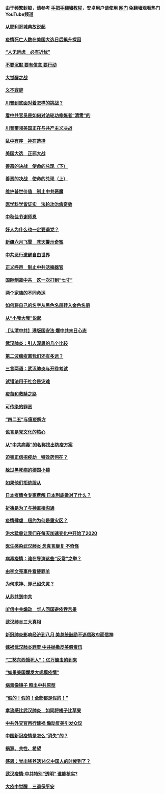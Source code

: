 #### 由于频繁封锁，请参考 [手把手翻墙教程](https://github.com/gfw-breaker/guides/wiki/)，安卓用户请使用 [网门](https://github.com/gfw-breaker/nogfw/blob/master/dl.md?t=12311900) 免翻墙观看热门YouTube频道 

#### [从耶利哥城典故说起](../pages/87/416892.md?t=12311900) 

#### [疫情死亡人数在美国大选日后飙升探因](../pages/87/416606.md?t=12311900) 

#### [“人无远虑　必有近忧”](../pages/87/416513.md?t=12311900) 

#### [不要沉默 要有信念 要行动](../pages/87/416457.md?t=12311900) 

#### [大觉醒之战](../pages/87/416456.md?t=12311900) 

#### [义不容辞](../pages/87/415807.md?t=12311900) 

#### [川普到底面对着怎样的挑战？](../pages/87/415134.md?t=12311900) 

#### [看中共官员是如何对法轮功修炼者“清零”的](../pages/87/415130.md?t=12311900) 

#### [川普带领美国正在与共产主义决战](../pages/87/415095.md?t=12311900) 

#### [乱中有序　神在选择](../pages/87/414838.md?t=12311900) 

#### [美国大选　正邪大战](../pages/87/414771.md?t=12311900) 

#### [善恶的决战　使命的兑现（下）](../pages/87/414523.md?t=12311900) 

#### [善恶的决战　使命的兑现（上）](../pages/87/414522.md?t=12311900) 

#### [维护普世价值　制止中共恶魔](../pages/87/414454.md?t=12311900) 

#### [医学科学皆证实　法轮功治病奇效](../pages/87/413499.md?t=12311900) 

#### [中秋佳节谢师恩](../pages/87/412986.md?t=12311900) 

#### [好人为什么也一定要退党？](../pages/87/409385.md?t=12311900) 

#### [新疆六月飞雪　苍天警示奇冤](../pages/87/408550.md?t=12311900) 

#### [中共恶行激醒自由世界](../pages/87/408318.md?t=12311900) 

#### [正义呼声　制止中共活摘器官](../pages/87/408258.md?t=12311900) 

#### [国际制裁中共　这一次打到“七寸”](../pages/87/407879.md?t=12311900) 

#### [两个家族的不同命运](../pages/87/407774.md?t=12311900) 

#### [如何将自己的名字从黑色名册转入金色名册](../pages/87/407773.md?t=12311900) 

#### [从“小我大我”说起](../pages/87/407775.md?t=12311900) 

#### [【认清中共】港版国安法 爆中共末日心态](../pages/87/407778.md?t=12311900) 

#### [武汉肺炎：引人深思的几个比较](../pages/87/407622.md?t=12311900) 

#### [第二波瘟疫离我们还有多远？](../pages/87/407623.md?t=12311900) 

#### [三言两语：武汉肺炎与开卷考试](../pages/87/406382.md?t=12311900) 

#### [试错法用于社会是灾难](../pages/87/405917.md?t=12311900) 

#### [疫苗和救赎之路](../pages/87/404779.md?t=12311900) 

#### [可传染的罪恶](../pages/87/404778.md?t=12311900) 

#### [“四二五”与瘟疫解方](../pages/87/404236.md?t=12311900) 

#### [谎言是党文化的核心](../pages/87/403746.md?t=12311900) 

#### [从“中共病毒”的名称找出防疫方案](../pages/87/403741.md?t=12311900) 

#### [迫害正信招疫劫　特效药何在？](../pages/87/403668.md?t=12311900) 

#### [躲过黑死病的德国小镇](../pages/87/403585.md?t=12311900) 

#### [如果他们拒绝服从](../pages/87/403610.md?t=12311900) 

#### [日本疫情令专家费解  日本到底做对了什么？](../pages/87/403584.md?t=12311900) 

#### [祈祷是为了与神直接沟通](../pages/87/403563.md?t=12311900) 

#### [疫情肆虐　纽约为何是重灾区？](../pages/87/403341.md?t=12311900) 

#### [洪水猛兽让我们在每天加速变化中开始了2020](../pages/87/403002.md?t=12311900) 

#### [医生感染武汉肺炎 念真言康复 不奇怪](../pages/87/402911.md?t=12311900) 

#### [病毒疫情：谁在导演这些“反常”之举？](../pages/87/402912.md?t=12311900) 

#### [由李文亮事件看替罪羊](../pages/87/402868.md?t=12311900) 

#### [为何求神、罪己诏失灵？](../pages/87/402824.md?t=12311900) 

#### [从苏共到中共](../pages/87/402823.md?t=12311900) 

#### [听信中共煽动　华人回国避疫吞苦果](../pages/87/402695.md?t=12311900) 

#### [武汉肺炎三大真相](../pages/87/402314.md?t=12311900) 

#### [新冠肺炎影响经济到八月 美总统鼓励不迷信政府而信神](../pages/87/402559.md?t=12311900) 

#### [嫁祸武汉肺炎罪责 中共抛撒反美假资讯](../pages/87/402504.md?t=12311900) 

#### [“二愁东西饿死人”：亿万蝗虫的到来](../pages/87/402511.md?t=12311900) 

#### [“如果美国爆发大规模疫情”](../pages/87/402413.md?t=12311900) 

#### [病毒像镜子 照出中共原型](../pages/87/402414.md?t=12311900) 

#### [“假的！假的！全部都是假的！”](../pages/87/402392.md?t=12311900) 

#### [拿流感比武汉肺炎　如同将橘子比苹果](../pages/87/402313.md?t=12311900) 

#### [中共外交官再行嫁祸  煽动反美引发众议](../pages/87/402412.md?t=12311900) 

#### [中国新冠疫情是怎么“消失”的？](../pages/87/402320.md?t=12311900) 

#### [祸源、共性、希望](../pages/87/402307.md?t=12311900) 

#### [感恩：党出钱养活14亿中国人的时候到了？](../pages/87/402316.md?t=12311900) 

#### [武汉疫情:中共特别“透明”  谁能核实?](../pages/87/402272.md?t=12311900) 

#### [大疫中觉醒　三退保平安](../pages/87/402111.md?t=12311900) 

